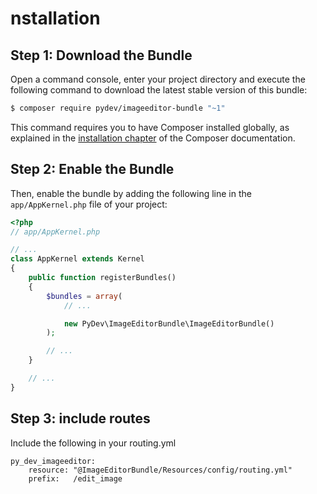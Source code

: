 nstallation
============

Step 1: Download the Bundle
---------------------------

Open a command console, enter your project directory and execute the
following command to download the latest stable version of this bundle:

```bash
$ composer require pydev/imageeditor-bundle "~1"
```

This command requires you to have Composer installed globally, as explained
in the [installation chapter](https://getcomposer.org/doc/00-intro.md)
of the Composer documentation.

Step 2: Enable the Bundle
-------------------------

Then, enable the bundle by adding the following line in the `app/AppKernel.php`
file of your project:

```php
<?php
// app/AppKernel.php

// ...
class AppKernel extends Kernel
{
    public function registerBundles()
    {
        $bundles = array(
            // ...

            new PyDev\ImageEditorBundle\ImageEditorBundle()
        );

        // ...
    }

    // ...
}
```

Step 3: include routes
----------------------

Include the following in your routing.yml

```
py_dev_imageeditor:
    resource: "@ImageEditorBundle/Resources/config/routing.yml"
    prefix:   /edit_image
```
